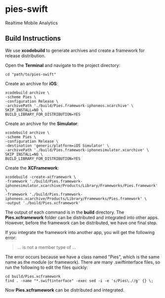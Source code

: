 # pies-swift
Realtime Mobile Analytics

## Build Instructions

We use **xcodebuild** to generate archives and create a framework for release distribution.

Open the **Terminal** and navigate to the project directory:
```
cd "path/to/pies-swift"
```

Create an archive for **iOS**:
```
xcodebuild archive \
-scheme Pies \
-configuration Release \
-archivePath './build/Pies.framework-iphoneos.xcarchive' \
SKIP_INSTALL=NO \
BUILD_LIBRARY_FOR_DISTRIBUTION=YES
```

Create an archive for the **Simulator**:
```
xcodebuild archive \
-scheme Pies \
-configuration Release \
-destination 'generic/platform=iOS Simulator' \
-archivePath './build/Pies.framework-iphonesimulator.xcarchive' \
SKIP_INSTALL=NO \
BUILD_LIBRARY_FOR_DISTRIBUTION=YES
```

Create the **XCFramework**:
```
xcodebuild -create-xcframework \
-framework './build/Pies.framework-iphonesimulator.xcarchive/Products/Library/Frameworks/Pies.framework' \
-framework './build/Pies.framework-iphoneos.xcarchive/Products/Library/Frameworks/Pies.framework' \
-output './build/Pies.xcframework'
```

The output of each command is in the **build** directory. The **Pies.xcframework** folder can be distributed and integrated into other apps. However, before the framework can be distributed, we have one final step.

If you integrate the framework into another app, you will get the following error:
> ... is not a member type of ...

The error occurs because we have a class named "Pies", which is the same name as the module (or framework). There are many .swiftinterface files, so run the following to edit the files quickly:
```
cd build/Pies.xcframework
find . -name "*.swiftinterface" -exec sed -i -e 's/Pies\.//g' {} \;
```

Now **Pies.xcframework** can be distributed and integrated.
